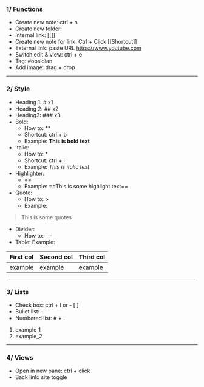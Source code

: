 ### 1/ Functions
- Create new note: ctrl + n
- Create new folder:
- Internal link: [[]]
- Create new note for link: Ctrl + Click [[Shortcut]]
- External link: paste URL https://www.youtube.com
- Switch edit & view: ctrl + e
- Tag: #obsidian
- Add image: drag + drop
---
### 2/ Style
- Heading 1: # x1
- Heading 2: ## x2
- Heading3: ### x3
- Bold:
	+ How to: **
	+ Shortcut: ctrl + b
	+ Example: **This is bold text**
- Italic:
	+ How to: *
	+ Shortcut: ctrl + i
	+ Example: *This is italic text*
- Highlighter: 
	+ ==
	+ Example: ==This is some highlight text==
- Quote:
	- How to: >
	- Example:
> This is some quotes
- Divider:
	+ How to: ---
- Table:
Example:

| First col | Second col | Third col |
| :--: | ---- | ---- |
| example | example | example |

---
### 3/ Lists
- Check box: ctrl + l or - [ ]
- Bullet list: -
- Numbered list: # + .
1. example_1
2. example_2
---
### 4/ Views
- Open in new pane: ctrl + click
- Back link: site toggle